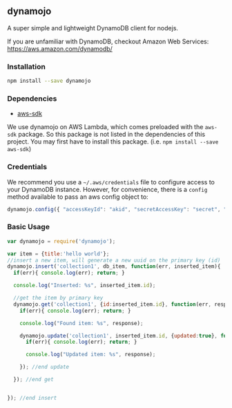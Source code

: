 ## dynamojo
A super simple and lightweight DynamoDB client for nodejs.

If you are unfamiliar with DynamoDB, checkout Amazon Web Services: https://aws.amazon.com/dynamodb/


### Installation
```bash
npm install --save dynamojo
```
### Dependencies

  - [aws-sdk](https://www.npmjs.com/package/aws-sdk)

We use dynamojo on AWS Lambda, which comes preloaded with the `aws-sdk`  package. So this package is not listed in the dependencies of this project. You may first have to install this package.
(i.e. `npm install --save aws-sdk`)


### Credentials
We recommend you use a `~/.aws/credentials` file to configure access to your DynamoDB instance. However, for convenience, there is a `config` method available to pass an aws config object to:

```javascript
dynamojo.config({ "accessKeyId": "akid", "secretAccessKey": "secret", "region": "us-west-2" })
```


### Basic Usage
```javascript
var dynamojo = require('dynamojo');

var item = {title:'hello world'};
//insert a new item, will generate a new uuid on the primary key (id)
dynamojo.insert('collection1', db_item, function(err, inserted_item){
  if(err){ console.log(err); return; }

  console.log("Inserted: %s", inserted_item.id);

  //get the item by primary key
  dynamojo.get('collection1', {id:inserted_item.id}, function(err, response){
    if(err){ console.log(err); return; }

    console.log("Found item: %s", response);

    dynamojo.update('collection1', inserted_item.id, {updated:true}, function(err, response){
      if(err){ console.log(err); return; }

      console.log("Updated item: %s", response);

    }); //end update

  }); //end get


}); //end insert
```
